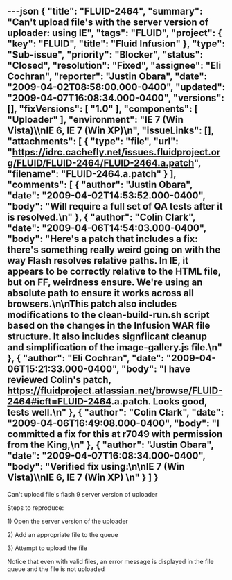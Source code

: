---json
{
  "title": "FLUID-2464",
  "summary": "Can't upload file's with the server version of uploader: using IE",
  "tags": "FLUID",
  "project": {
    "key": "FLUID",
    "title": "Fluid Infusion"
  },
  "type": "Sub-issue",
  "priority": "Blocker",
  "status": "Closed",
  "resolution": "Fixed",
  "assignee": "Eli Cochran",
  "reporter": "Justin Obara",
  "date": "2009-04-02T08:58:00.000-0400",
  "updated": "2009-04-07T16:08:34.000-0400",
  "versions": [],
  "fixVersions": [
    "1.0"
  ],
  "components": [
    "Uploader"
  ],
  "environment": "IE 7 (Win Vista)\\\nIE 6, IE 7 (Win XP)\n",
  "issueLinks": [],
  "attachments": [
    {
      "type": "file",
      "url": "https://idrc.cachefly.net/issues.fluidproject.org/FLUID/FLUID-2464/FLUID-2464.a.patch",
      "filename": "FLUID-2464.a.patch"
    }
  ],
  "comments": [
    {
      "author": "Justin Obara",
      "date": "2009-04-02T14:53:52.000-0400",
      "body": "Will require a full set of QA tests after it is resolved.\n"
    },
    {
      "author": "Colin Clark",
      "date": "2009-04-06T14:54:03.000-0400",
      "body": "Here's a patch that includes a fix: there's something really weird going on with the way Flash resolves relative paths. In IE, it appears to be correctly relative to the HTML file, but on FF, weirdness ensure. We're using an absolute path to ensure it works across all browsers.\n\nThis patch also includes modifications to the clean-build-run.sh script based on the changes in the Infusion WAR file structure. It also includes signfiicant cleanup and simplification of the image-gallery.js file.\n"
    },
    {
      "author": "Eli Cochran",
      "date": "2009-04-06T15:21:33.000-0400",
      "body": "I have reviewed Colin's patch, <https://fluidproject.atlassian.net/browse/FLUID-2464#icft=FLUID-2464>.a.patch. Looks good, tests well.\n"
    },
    {
      "author": "Colin Clark",
      "date": "2009-04-06T16:49:08.000-0400",
      "body": "I committed a fix for this at r7049 with permission from the King,\n"
    },
    {
      "author": "Justin Obara",
      "date": "2009-04-07T16:08:34.000-0400",
      "body": "Verified fix using:\n\nIE 7 (Win Vista)\\\nIE 6, IE 7 (Win XP)&#x20;\n"
    }
  ]
}
---
Can't upload file's flash 9 server version of uploader

Steps to reproduce:

1\) Open the server version of the uploader

2\) Add an appropriate file to the queue

3\) Attempt to upload the file

Notice that even with valid files, an error message is displayed in the file queue and the file is not uploaded

        